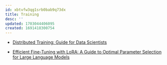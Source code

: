 ```yaml
---
id: xbtvfw3qg1srb0bab9q73dx
title: Training
desc: ''
updated: 1703044406095
created: 1691418300754
---
```


- [Distributed Training: Guide for Data Scientists](https://neptune.ai/blog/distributed-training)

- [Efficient Fine-Tuning with LoRA: A Guide to Optimal Parameter Selection for Large Language Models](https://www.databricks.com/blog/efficient-fine-tuning-lora-guide-llms)
